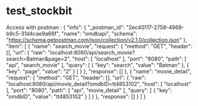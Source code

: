 # test_stockbit
Access with postman :
{
	"info": {
		"_postman_id": "2ec40117-2758-4668-b9c5-31d4cae9a66f",
		"name": "omdbapi",
		"schema": "https://schema.getpostman.com/json/collection/v2.1.0/collection.json"
	},
	"item": [
		{
			"name": "search_movie",
			"request": {
				"method": "GET",
				"header": [],
				"url": {
					"raw": "localhost:8080/api/search_movie?search=Batman&page=2",
					"host": [
						"localhost"
					],
					"port": "8080",
					"path": [
						"api",
						"search_movie"
					],
					"query": [
						{
							"key": "search",
							"value": "Batman"
						},
						{
							"key": "page",
							"value": "2"
						}
					]
				}
			},
			"response": []
		},
		{
			"name": "movie_detail",
			"request": {
				"method": "GET",
				"header": [],
				"url": {
					"raw": "localhost:8080/api/movie_detail?omdbID=tt4853102",
					"host": [
						"localhost"
					],
					"port": "8080",
					"path": [
						"api",
						"movie_detail"
					],
					"query": [
						{
							"key": "omdbID",
							"value": "tt4853102"
						}
					]
				}
			},
			"response": []
		}
	]
}
